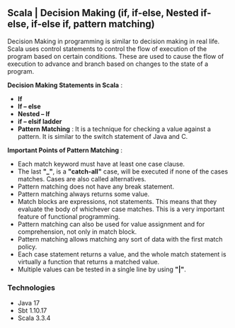 ## Scala | Decision Making (if, if-else, Nested if-else, if-else if, pattern matching)

Decision Making in programming is similar to decision making in real life. Scala uses control statements to control the
flow of execution of the program based on certain conditions. These are used to cause the flow of execution to advance
and branch based on changes to the state of a program.

**Decision Making Statements in Scala** :

- **If**
- **If – else**
- **Nested – If**
- **if – elsif ladder**
- **Pattern Matching** : It is a technique for checking a value against a pattern. It is similar to the switch statement
  of Java and C.

**Important Points of Pattern Matching** :

- Each match keyword must have at least one case clause.
- The last **"_"**, is a **"catch-all"** case, will be executed if none of the cases matches. Cases are also called
  alternatives.
- Pattern matching does not have any break statement.
- Pattern matching always returns some value.
- Match blocks are expressions, not statements. This means that they evaluate the body of whichever case matches. This
  is a very important feature of functional programming.
- Pattern matching can also be used for value assignment and for comprehension, not only in match block.
- Pattern matching allows matching any sort of data with the first match policy.
- Each case statement returns a value, and the whole match statement is virtually a function that returns a matched
  value.
- Multiple values can be tested in a single line by using **"|"**.

### Technologies

- Java 17
- Sbt 1.10.17
- Scala 3.3.4
